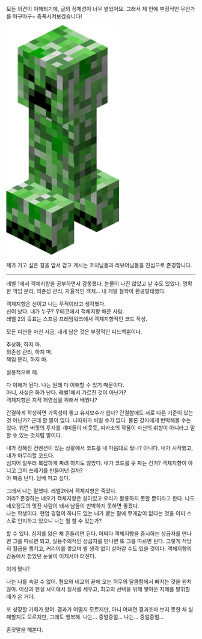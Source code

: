 모든 의견이 이해되기에, 글의 정체성이 너무 옅었어요.
그래서 제 안에 부정적인 무언가를 마구마구~ 증폭시켜보겠습니다!

<img src="크리퍼.png" width="300"  alt="크리퍼"/>

제가 가고 싶은 길을 앞서 걷고 계시는 코치님들과 리뷰어님들을 진심으로 존경합니다.

---

레벨 1에서 객체지향을 공부하면서 감동했다. 눈물이 나진 않았고 날 수도 있었다.
명확한 책임 분리, 의존성 관리, 자율적인 객체... 내 개발 철학이 환골탈태했다.

객체지향은 신이고 나는 무적이라고 생각했다.  
신이 났다. 내가 누구? 우테코에서 객체지향 배운 사람.  
레벨 2의 목표는 스프링 프레임워크에서 객체지향적인 코드 작성.

모든 미션을 마친 지금, 내게 남은 것은 부정적인 피드백뿐이다.

추상화, 하지 마.  
의존성 관리, 하지 마.  
책임 분리, 하지 마.

실용적으로 해.

다 이해가 된다. 나는 원래 다 이해할 수 있기 때문이다.  
아니, 사실은 화가 난다. 레벨1에서 가르친 것이 아닌가?  
객체지향은 지적 허영심을 위해서 배웠나?

간결하게 작성하면 가독성이 좋고 유지보수가 쉽다? 간결함에도 서로 다른 기준이 있는 것 아닌가?
근데 할 말이 없다. 나따위가 비빌 수가 없다. 물론 강자에게 반박해볼 수는 있다. 워런 버핏의 투자를 개미들이 비웃듯, 피카소의 작품이 자신의 취향이 아니라고 말할 수 있는 것처럼 말이다.

내가 정해진 컨벤션이 있는 상황에서 코드를 내 마음대로 짰나? 아니다. 내가 시작했고, 내가 마무리할 코드다.  
심지어 일부러 복잡하게 짜려 하지도 않았다. 내가 코드를 못 짜는 건가? 객체지향이 아니고 그저 쓰레기를 만들어낸 걸까?  
아 짜증 난다. 담배 피고 싶다.

그래서 나는 말했다. 레벨2에서 객체지향은 죽었다.  
어라? 존경하는 네오가 객체지향은 살아있고 우리가 활용하지 못할 뿐이라고 한다.
나도 네오정도의 멋진 사람이 돼서 남들이 반박하지 못하면 좋겠다.   
나는 학생이다. 현업 경험이 하나도 없는 내가 뱉는 말에 무게감이 없다는 것을 이미 스스로 인지하고 있으니 나는 뭘 할 수 있는가?

할 수 있다. 심지를 잃은 채 흔들리면 된다. 어쩌다 객체지향을 중시하는 상급자를 만나면 그를 따르면 되고, 실용주의적인 상급자를 만나면 또 그를 따르면 된다. 그렇게 적당히 월급을 챙기고, 커리어를 쌓으며 별 생각
없이 살아갈 수도 있을 것이다. 객체지향의 감동에서 참았던 눈물이 이제서야 터진다.

이게 맞나?

나는 나를 속일 수 없어.
혐오와 비교의 끝에 오는 허무의 달콤함에서 빠지는 것을 원치 않아.
이상과 현실 사이에서 질서를 세우고, 최고의 선택을 위해 쌓아온 지혜를 발휘할 때가 온 거야.

또 성장할 기회가 왔어.
결과가 어떨지 모르지만, 아니 어쩌면 결과조차 보지 못한 채 실패할지도 모르지만,
그래도 행복해. 나는... 중얼중얼... 나는... 중얼중얼...

혼잣말을 해본다.
